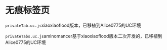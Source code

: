 # 无痕标签页

`privateTab.uc.js`xiaoxiaoflood版本，已移植到Alice0775的UC环境

`privateTabs.uc.js`aminomancer基于xiaoxiaoflood版本二次开发的，已移植到Alice0775的UC环境